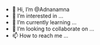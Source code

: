 - 👋 Hi, I’m @Adnanamna
- 👀 I’m interested in ...
- 🌱 I’m currently learning ...
- 💞️ I’m looking to collaborate on ...
- 📫 How to reach me ...

<!---
Adnanamna/Adnanamna is a ✨ special ✨ repository because its `README.md` (this file) appears on your GitHub profile.
You can click the Preview link to take a look at your changes.
--->
